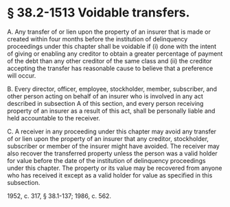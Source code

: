 # § 38.2-1513 Voidable transfers.

<p>A. Any transfer of or lien upon the property of an insurer that is made or created within four months before the institution of delinquency proceedings under this chapter shall be voidable if (i) done with the intent of giving or enabling any creditor to obtain a greater percentage of payment of the debt than any other creditor of the same class and (ii) the creditor accepting the transfer has reasonable cause to believe that a preference will occur.</p><p>B. Every director, officer, employee, stockholder, member, subscriber, and other person acting on behalf of an insurer who is involved in any act described in subsection A of this section, and every person receiving property of an insurer as a result of this act, shall be personally liable and held accountable to the receiver.</p><p>C. A receiver in any proceeding under this chapter may avoid any transfer of or lien upon the property of an insurer that any creditor, stockholder, subscriber or member of the insurer might have avoided. The receiver may also recover the transferred property unless the person was a valid holder for value before the date of the institution of delinquency proceedings under this chapter. The property or its value may be recovered from anyone who has received it except as a valid holder for value as specified in this subsection.</p><p>1952, c. 317, § 38.1-137; 1986, c. 562.</p>